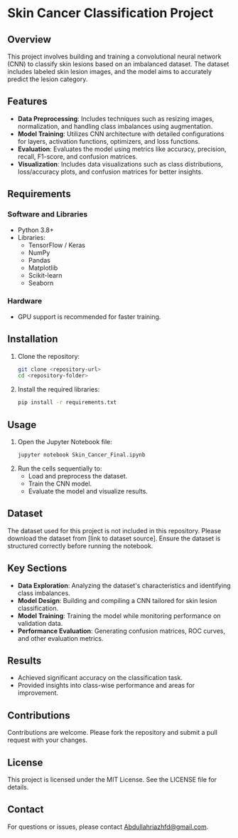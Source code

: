 # Skin Cancer Classification Project

## Overview
This project involves building and training a convolutional neural network (CNN) to classify skin lesions based on an imbalanced dataset. The dataset includes labeled skin lesion images, and the model aims to accurately predict the lesion category.

## Features
- **Data Preprocessing**: Includes techniques such as resizing images, normalization, and handling class imbalances using augmentation.
- **Model Training**: Utilizes CNN architecture with detailed configurations for layers, activation functions, optimizers, and loss functions.
- **Evaluation**: Evaluates the model using metrics like accuracy, precision, recall, F1-score, and confusion matrices.
- **Visualization**: Includes data visualizations such as class distributions, loss/accuracy plots, and confusion matrices for better insights.

## Requirements
### Software and Libraries
- Python 3.8+
- Libraries:
  - TensorFlow / Keras
  - NumPy
  - Pandas
  - Matplotlib
  - Scikit-learn
  - Seaborn

### Hardware
- GPU support is recommended for faster training.

## Installation
1. Clone the repository:
   ```bash
   git clone <repository-url>
   cd <repository-folder>
   ```
2. Install the required libraries:
   ```bash
   pip install -r requirements.txt
   ```

## Usage
1. Open the Jupyter Notebook file:
   ```bash
   jupyter notebook Skin_Cancer_Final.ipynb
   ```
2. Run the cells sequentially to:
   - Load and preprocess the dataset.
   - Train the CNN model.
   - Evaluate the model and visualize results.

## Dataset
The dataset used for this project is not included in this repository. Please download the dataset from [link to dataset source]. Ensure the dataset is structured correctly before running the notebook.

## Key Sections
- **Data Exploration**: Analyzing the dataset's characteristics and identifying class imbalances.
- **Model Design**: Building and compiling a CNN tailored for skin lesion classification.
- **Model Training**: Training the model while monitoring performance on validation data.
- **Performance Evaluation**: Generating confusion matrices, ROC curves, and other evaluation metrics.

## Results
- Achieved significant accuracy on the classification task.
- Provided insights into class-wise performance and areas for improvement.

## Contributions
Contributions are welcome. Please fork the repository and submit a pull request with your changes.

## License
This project is licensed under the MIT License. See the LICENSE file for details.

## Contact
For questions or issues, please contact Abdullahriazhfd@gmail.com.
